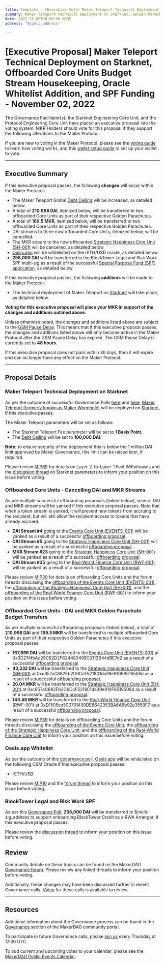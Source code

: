 ```yaml
---
title: Template - [Executive Vote] Maker Teleport Technical Deployment on Starknet, Offboarded Core Units Budget Stream Housekeeping, Oracle Whitelist Addition, and SPF Funding - November 02, 2022
summary: Maker Teleport Technical Deployment on Starknet, Golden Parachute MKR and DAI budget transfers for EVENTS-001, SH-001, and RWF-001, yank MKR and DAI budget streams for EVENTS-001, SH-001, and RWF-001, whitelist Oasis.app on rETH/USD oracle, and BlockTower Legal and Risk Work SPF Funding. 
date: 2022-11-02T00:00:00.000Z
address: "$spell_address"

---
```

# [Executive Proposal] Maker Teleport Technical Deployment on Starknet, Offboarded Core Units Budget Stream Housekeeping, Oracle Whitelist Addition, and SPF Funding - November 02, 2022

The Governance Facilitator(s), the Starknet Engineering Core Unit, and the Protocol Engineering Core Unit have placed an executive proposal into the voting system. MKR Holders should vote for this proposal if they support the following alterations to the Maker Protocol.

If you are new to voting in the Maker Protocol, please see the [voting guide](https://community-development.makerdao.com/en/learn/governance/how-voting-works/) to learn how voting works, and this [wallet setup guide](https://community-development.makerdao.com/en/learn/governance/voting-setup/) to set up your wallet to vote.

---

## Executive Summary

If this executive proposal passes, the following **changes** will occur within the Maker Protocol:
- The Maker Teleport Global [Debt Ceiling](https://manual.makerdao.com/parameter-index/vault-risk/param-debt-ceiling) will be increased, as detailed below.
- A total of **210,998 DAI**, itemized below, will be transferred to two offboarded Core Units as part of their respective Golden Parachutes.
- A total of **169.5 MKR**, itemized below, will be transferred to two offboarded Core Units as part of their respective Golden Parachutes.
- DAI streams to three now offboarded Core Units, itemized below, will be cancelled.
- The MKR stream to the now offboarded [Strategic Happiness Core Unit (SH-001)](https://mips.makerdao.com/mips/details/MIP39c2SP11) will be cancelled, as detailed below.
- [Oasis.app](https://oasis.app) will be whitelisted on the rETH/USD oracle, as detailed below.
- **258,000 DAI** will be transferred to the BlockTower Legal and Risk Work SPF multi-sig as a result of the successful [Special Purpose Fund (SPF) application](https://vote.makerdao.com/polling/QmcV2pMZ#vote-breakdown), as detailed below.

If this executive proposal passes, the following **additions** will be made to the Maker Protocol:
- The technical deployment of Maker Teleport on [Starknet](https://starkware.co/starknet/) will take place, as detailed below.

**Voting for this executive proposal will place your MKR in support of the changes and additions outlined above.**

Unless otherwise noted, the changes and additions listed above are subject to the [GSM Pause Delay](https://manual.makerdao.com/parameter-index/core/param-gsm-pause-delay). This means that if this executive proposal passes, the changes and additions listed above will only become active in the Maker Protocol after the GSM Pause Delay has expired. The GSM Pause Delay is currently set to **48 hours**.

If this executive proposal does not pass within 30 days, then it will expire and can no longer have any effect on the Maker Protocol.

---

## Proposal Details

### Maker Teleport Technical Deployment on Starknet
As per the outcome of successful Governance Polls [here](https://vote.makerdao.com/polling/QmbWkTvW) and [here](https://vote.makerdao.com/polling/QmZxRgvG), [Maker Teleport (formerly known as Maker Wormhole)](https://forum.makerdao.com/t/introducing-maker-wormhole/11550) will be deployed on [Starknet](https://starkware.co/starknet/), if this executive passes.

The Maker Teleport parameters will be set as follows:
* The Starknet Teleport Fee parameter will be set to **1 Basis Point**.
* The [Debt Ceiling](https://manual.makerdao.com/parameter-index/vault-risk/param-debt-ceiling) will be set to **100,000 DAI**.

**Note:** to ensure security of the deployment this is below the 1 million DAI limit approved by Maker Governance, this limit can be raised later, if required.

Please review [MIP69](https://mips.makerdao.com/mips/details/MIP69) for details on Layer-2-to-Layer-1 Fast Withdrawals and the [discussion thread](https://forum.makerdao.com/t/request-for-poll-starknet-bridge-deposit-limit-and-starknet-teleport-fees/17187) on Starknet parameters to inform your position on this issue before voting.

### Offboarded Core Units - Cancelling DAI and MKR Streams

As per multiple successful offboarding proposals (linked below), several DAI and MKR streams will be yanked if this executive proposal passes. Note that when a token stream is yanked, it will prevent new tokens from accruing to the recipient, but will still allow the recipient access to tokens that have already accrued.
* **DAI Stream #4** going to the [Events Core Unit (EVENTS-001)](https://mips.makerdao.com/mips/details/MIP39c2SP32) will be yanked as a result of a successful [offboarding proposal](https://mips.makerdao.com/mips/details/MIP39c3SP4).
* **DAI Stream #5** going to the [Strategic Happiness Core Unit (SH-001)](https://mips.makerdao.com/mips/details/MIP39c2SP11) will be yanked as a result of a successful [offboarding proposal](https://mips.makerdao.com/mips/details/MIP39c3SP3).
* **MKR Stream #23** going to the [Strategic Happiness Core Unit (SH-001)](https://mips.makerdao.com/mips/details/MIP39c2SP11) will be yanked as a result of a successful [offboarding proposal](https://mips.makerdao.com/mips/details/MIP39c3SP3).
* **DAI Stream #35** going to the [Real-World Finance Core Unit (RWF-001)](https://mips.makerdao.com/mips/details/MIP39c2SP1) will be yanked as a result of a successful [offboarding proposal](https://mips.makerdao.com/mips/details/MIP39c3SP5).

Please review [MIP39](https://mips.makerdao.com/mips/details/MIP39) for details on offboarding Core Units and the forum threads discussing the [offboarding of the Events Core Unit (EVENTS-001)](https://forum.makerdao.com/t/mip39c3-sp4-offboarding-the-events-core-unit-events-001/17755), the [offboarding of the Strategic Happiness Core Unit (SH-001)](https://forum.makerdao.com/t/mip39c3-sp3-offboarding-the-strategic-happiness-core-unit-sh-001/17754), and the [offboarding of the Real-World Finance Core Unit (RWF-001)](https://forum.makerdao.com/t/mip39c3-sp5-offboarding-the-real-world-finance-core-unit-rwf-001/17753) to inform your position on this issue before voting.




### Offboarded Core Units - DAI and MKR Golden Parachute Budget Transfers

As per multiple successful offboarding proposals (linked below), a total of **210,998 DAI** and **169.5 MKR** will be transferred to multiple offboarded Core Units as part of their respective Golden Parachutes if this executive proposal passes.
* **167,666 DAI** will be transferred to the [Events Core Unit (EVENTS-001)](https://mips.makerdao.com/mips/details/MIP39c2SP32) at 0x3D274fbAc29C92D2F624483495C0113B44dBE7d2 as a result of a successful [offboarding proposal](https://mips.makerdao.com/mips/details/MIP39c3SP4).
* **43,332 DAI** will be transferred to the [Strategic Happiness Core Unit (SH-001)](https://mips.makerdao.com/mips/details/MIP39c2SP11) at 0xc657aC882Fb2D6CcF521801da39e910F8519508d as a result of a successful [offboarding proposal](https://mips.makerdao.com/mips/details/MIP39c3SP3).
* **26.04 MKR** will be transferred to the [Strategic Happiness Core Unit (SH-001)](https://mips.makerdao.com/mips/details/MIP39c2SP11) at 0xc657aC882Fb2D6CcF521801da39e910F8519508d as a result of a successful [offboarding proposal](https://mips.makerdao.com/mips/details/MIP39c3SP3).
* **143.46 MKR** will be transferred to the [Real-World Finance Core Unit (RWF-001)](https://mips.makerdao.com/mips/details/MIP39c2SP1) at 0xD1505ee500791490DE8642353BA6A5b92e3550F7 as a result of a successful [offboarding proposal](https://mips.makerdao.com/mips/details/MIP39c3SP5).

Please review [MIP39](https://mips.makerdao.com/mips/details/MIP39) for details on offboarding Core Units and the forum threads discussing the [offboarding of the Events Core Unit](https://forum.makerdao.com/t/mip39c3-sp4-offboarding-the-events-core-unit-events-001/17755), the [offboarding of the Strategic Happiness Core Unit](https://forum.makerdao.com/t/mip39c3-sp3-offboarding-the-strategic-happiness-core-unit-sh-001/17754), and the [offboarding of the Real-World Finance Core Unit](https://forum.makerdao.com/t/mip39c3-sp5-offboarding-the-real-world-finance-core-unit-rwf-001/17753) to inform your position on this issue before voting.

### Oasis.app Whitelist

As per the outcome of this [governance poll](https://vote.makerdao.com/polling/QmZzFPFs#vote-breakdown), [Oasis.app](https://oasis.app/) will be whitelisted on the following OSM Oracle if this executive proposal passes:
* rETH/USD

Please review [MIP10](https://mips.makerdao.com/mips/details/MIP10) and the [forum thread](https://forum.makerdao.com/t/mip10c9-sp31-proposal-to-whitelist-oasis-app-on-rethusd-oracle/18195) to inform your position on this issue before voting.

### BlockTower Legal and Risk Work SPF
As per this [Governance Poll](https://vote.makerdao.com/polling/QmcV2pMZ), **258,000 DAI** will be transferred to $multi-sig_address to support onboarding BlockTower Credit as a RWA Arranger, if this executive proposal passes.

Please review the [discussion thread](https://forum.makerdao.com/t/mip55c3-sp9-legal-and-commercial-risk-domain-work-on-greenlit-collateral-blocktower-credit-rwa-arranger-spf/17776) to inform your position on this issue before voting.

## Review

Community debate on these topics can be found on the MakerDAO [Governance forum](https://forum.makerdao.com/). Please review any linked threads to inform your position before voting.

Additionally, these changes may have been discussed further in recent Governance calls. [Video](https://www.youtube.com/playlist?list=PLLzkWCj8ywWNq5-90-Id6VPSsrk4OWVan) for these calls is available to review.

---

## Resources

Additional information about the Governance process can be found in the [Governance](https://community-development.makerdao.com/en/learn/governance) section of the MakerDAO community portal.

To participate in future Governance calls, please [join us](https://github.com/makerdao/community/tree/master/governance/governance-and-risk-meetings) every Thursday at 17:00 UTC.

To add current and upcoming votes to your calendar, please see the [MakerDAO Public Events Calendar](https://calendar.google.com/calendar/embed?src=makerdao.com_3efhm2ghipksegl009ktniomdk%40group.calendar.google.com&ctz=UTC&mode=week&showCalendars=0&showPrint=0).